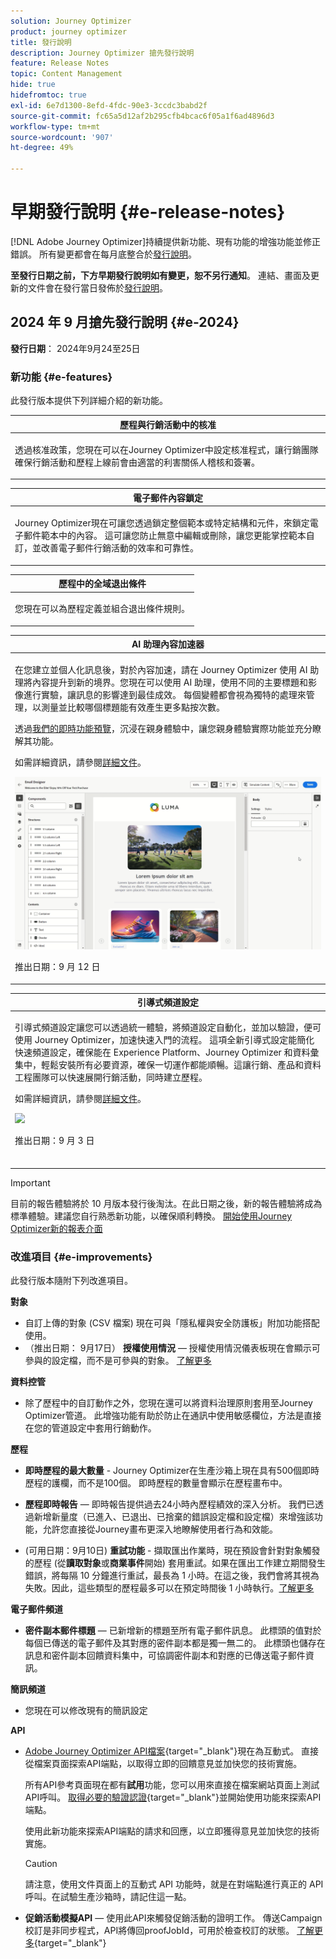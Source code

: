 ```yaml
---
solution: Journey Optimizer
product: journey optimizer
title: 發行說明
description: Journey Optimizer 搶先發行說明
feature: Release Notes
topic: Content Management
hide: true
hidefromtoc: true
exl-id: 6e7d1300-8efd-4fdc-90e3-3ccdc3babd2f
source-git-commit: fc65a5d12af2b295cfb4bcac6f05a1f6ad4896d3
workflow-type: tm+mt
source-wordcount: '907'
ht-degree: 49%

---
```


# 早期發行說明 {#e-release-notes}

[!DNL Adobe Journey Optimizer]持續提供新功能、現有功能的增強功能並修正錯誤。 所有變更都會在每月底整合於[發行說明](release-notes.md)。

**至發行日期之前，下方早期發行說明如有變更，恕不另行通知**。 連結、畫面及更新的文件會在發行當日發佈於[發行說明](release-notes.md)。

## 2024 年 9 月搶先發行說明 {#e-2024}

**發行日期**： 2024年9月24至25日

### 新功能 {#e-features}

此發行版本提供下列詳細介紹的新功能。

<!--table>
<thead>
<tr>
<th><strong>Content Cards for mobile apps and websites</strong><br/></th>
</tr>
</thead>
<tbody>
<tr>
<td>
<p>Content cards are a new digital messaging feature in Adobe Journey Optimizer that delivers personalized and engaging content directly within mobile apps and websites. Unlike traditional push notifications, Content Cards integrate seamlessly into the user interface, offering persistent, non-intrusive updates that enhance user interaction and experience.</p>
<p>This feature enables marketers to present relevant, rich media content to users, driving higher engagement and ensuring important messages are seen without disrupting the user journey.</p>
</td>
</tr>
</tbody>
</table-->

<table>
<thead>
<tr>
<th><strong>歷程與行銷活動中的核准</strong><br/></th>
</tr>
</thead>
<tbody>
<tr>
<td>
<p>透過核准政策，您現在可以在Journey Optimizer中設定核准程式，讓行銷團隊確保行銷活動和歷程上線前會由適當的利害關係人稽核和簽署。</p>
<!--p>For more information, refer to the <a href="../content-management/gs-generative.md">detailed documentation</a>.</p>
<img src="assets/do-not-localize/ai-content.gif"/-->
</td>
</tr>
</tbody>
</table>


<table>
<thead>
<tr>
<th><strong>電子郵件內容鎖定</strong><br/></th>
</tr>
</thead>
<tbody>
<tr>
<td>
<p>Journey Optimizer現在可讓您透過鎖定整個範本或特定結構和元件，來鎖定電子郵件範本中的內容。 這可讓您防止無意中編輯或刪除，讓您更能掌控範本自訂，並改善電子郵件行銷活動的效率和可靠性。</p>
<!--p>For more information, refer to the <a href="../content-management/gs-generative.md">detailed documentation</a>.</p>
<img src="assets/do-not-localize/ai-content.gif"/-->
</td>
</tr>
</tbody>
</table>

<table>
<thead>
<tr>
<th><strong>歷程中的全域退出條件</strong><br/></th>
</tr>
</thead>
<tbody>
<tr>
<td>
<p>您現在可以為歷程定義並組合退出條件規則。</p>
<!--p>For more information, refer to the <a href="../content-management/gs-generative.md">detailed documentation</a>.</p>
<img src="assets/do-not-localize/ai-content.gif"/-->
</td>
</tr>
</tbody>
</table>

<!--table>
<thead>
<tr>
<th><strong>Code-based experiences in journeys</strong><br/></th>
</tr>
</thead>
<tbody>
<tr>
<td>
<p>With the Code-based experience channel, Adobe Journey Optimizer allows you to do advanced personalization and testing for any of your inbound properties, enabling seamless delivery of tailored experiences across diverse touchpoints such as web apps, mobile apps, desktop apps, video consoles, TV connected devices, smart TVs, kiosks, ATMs, IoT devices, and more. The Code-based experience channel is now available in the journey canvas.</p>
<p>For more information, refer to the <a href="../code-based/get-started-code-based.md">detailed documentation</a>.</p>
</tr>
</tbody>
</table-->


<table>
<thead>
<tr>
<th><strong>AI 助理內容加速器 </strong><br/></th>
</tr>
</thead>
<tbody>
<tr>
<td>
<p>在您建立並個人化訊息後，對於內容加速，請在 Journey Optimizer 使用 AI 助理將內容提升到新的境界。您現在可以使用 AI 助理，使用不同的主要標題和影像進行實驗，讓訊息的影響達到最佳成效。 每個變體都會視為獨特的處理來管理，以測量並比較哪個標題能有效產生更多點按次數。</p>
<p>透過<a href="https://experienceleague.adobe.com/zh-hant/apps/journey-optimizer/ai-assistant-content-accelerator">我們的即時功能預覽</a>，沉浸在親身體驗中，讓您親身體驗實際功能並充分瞭解其功能。</a></p>
<p>如需詳細資訊，請參閱<a href="../content-management/gs-generative.md">詳細文件</a>。</p>
<img src="assets/do-not-localize/ai-content.gif"/>
<p>推出日期：9 月 12 日</p>
</td>
</tr>
</tbody>
</table>

<table>
<thead>
<tr>
<th><strong>引導式頻道設定</strong><br/></th>
</tr>
</thead>
<tbody>
<tr>
<td>
<p>引導式頻道設定讓您可以透過統一體驗，將頻道設定自動化，並加以驗證，便可使用 Journey Optimizer，加速快速入門的流程。 這項全新引導式設定能簡化快速頻道設定，確保能在 Experience Platform、Journey Optimizer 和資料彙集中，輕鬆安裝所有必要資源，確保一切運作都能順暢。這讓行銷、產品和資料工程團隊可以快速展開行銷活動，同時建立歷程。</p>
<p>如需詳細資訊，請參閱<a href="../configuration/set-mobile-config.md">詳細文件</a>。</p>
<img src="assets/do-not-localize/guided-setup.gif"/>
<p>推出日期：9 月 3 日</p>
</br>
</td>
</tr>
</tbody>
</table>

>[!IMPORTANT]
>
>目前的報告體驗將於 10 月版本發行後淘汰。在此日期之後，新的報告體驗將成為標準體驗。建議您自行熟悉新功能，以確保順利轉換。
> [開始使用Journey Optimizer新的報表介面](../reports/report-gs-cja.md)


### 改進項目 {#e-improvements}

此發行版本隨附下列改進項目。

**對象**

* 自訂上傳的對象 (CSV 檔案) 現在可與「隱私權與安全防護板」附加功能搭配使用。
  <!--* When targeting a custom upload (CSV file) audience, you can now use attributes from the file in your campaigns and journeys. These attributes are available in the personalization editor, to personalize your messages, and the journey advanced expression editor.-->
* （推出日期： 9月17日） **授權使用情況** — 授權使用情況儀表板現在會顯示可參與的設定檔，而不是可參與的對象。 [了解更多](../audience/license-usage.md)

**資料控管**

* 除了歷程中的自訂動作之外，您現在還可以將資料治理原則套用至Journey Optimizer管道。 此增強功能有助於防止在通訊中使用敏感欄位，方法是直接在您的管道設定中套用行銷動作。

<!--
**Frequency and priority management**

* **Frequency capping by campaign or journey** - You can now create frequency rules to apply to your journeys, allowing you to limit the number of journeys per day, week, or month, as well as control the number of concurrent journeys running simultaneously.

* **Priority score** - You can now assign a priority score to a campaign or a journey, ranging from 0 to 100. A higher number indicates a higher priority. When two campaigns or journeys use the same surface, Journey Optimizer will select the one with the highest priority score. If the campaigns have the same score, the campaign that was most recently modified will be chosen. Priority score is available for all inbound channels in campaigns, and for the in-app channel in journeys.    

* **View conflicts** - A new **View conflicts** button in journeys and campaigns now allows you to check whenever there's a possibility of overlap with other journeys or campaigns such as the start date, the targeted audience, or the selected channel configuration.
-->


**歷程**

* **即時歷程的最大數量** - Journey Optimizer在生產沙箱上現在具有500個即時歷程的護欄，而不是100個。 即時歷程的數量會顯示在歷程畫布中。

* **歷程即時報告** — 即時報告提供過去24小時內歷程績效的深入分析。 我們已透過新增新量度（已進入、已退出、已捨棄的錯誤設定檔和設定檔）來增強該功能，允許您直接從Journey畫布更深入地瞭解使用者行為和效能。

* (可用日期：9月10日) **重試功能** - 擷取匯出作業時，現在預設會針對對象觸發的歷程 (從&#x200B;**讀取對象**&#x200B;或&#x200B;**商業事件**&#x200B;開始) 套用重試。如果在匯出工作建立期間發生錯誤，將每隔 10 分鐘進行重試，最長為 1 小時。在這之後，我們會將其視為失敗。因此，這些類型的歷程最多可以在預定時間後 1 小時執行。[了解更多](../building-journeys/read-audience.md#retries)

**電子郵件頻道**

* **密件副本郵件標題** — 已新增新的標題至所有電子郵件訊息。 此標頭的值對於每個已傳送的電子郵件及其對應的密件副本都是獨一無二的。 此標頭也儲存在訊息和密件副本回饋資料集中，可協調密件副本和對應的已傳送電子郵件資訊。

**簡訊頻道**

* 您現在可以修改現有的簡訊設定

**API**

* [Adobe Journey Optimizer API檔案](https://developer.adobe.com/journey-optimizer-apis/references/simulations/){target="_blank"}現在為互動式。 直接從檔案頁面探索API端點，以取得立即的回饋意見並加快您的技術實施。

  所有API參考頁面現在都有&#x200B;**試用**&#x200B;功能，您可以用來直接在檔案網站頁面上測試API呼叫。 [取得必要的驗證認證](https://developer.adobe.com/journey-optimizer-apis/references/authentication/){target="_blank"}並開始使用功能來探索API端點。

  使用此新功能來探索API端點的請求和回應，以立即獲得意見並加快您的技術實施。

  >[!CAUTION]
  >
  >請注意，使用文件頁面上的互動式 API 功能時，就是在對端點進行真正的 API 呼叫。在試驗生產沙箱時，請記住這一點。


* **促銷活動模擬API** — 使用此API來觸發促銷活動的證明工作。 傳送Campaign校訂是非同步程式，API將傳回proofJobId，可用於檢查校訂的狀態。 [了解更多](https://developer.adobe.com/journey-optimizer-apis/references/simulations/){target="_blank"}


